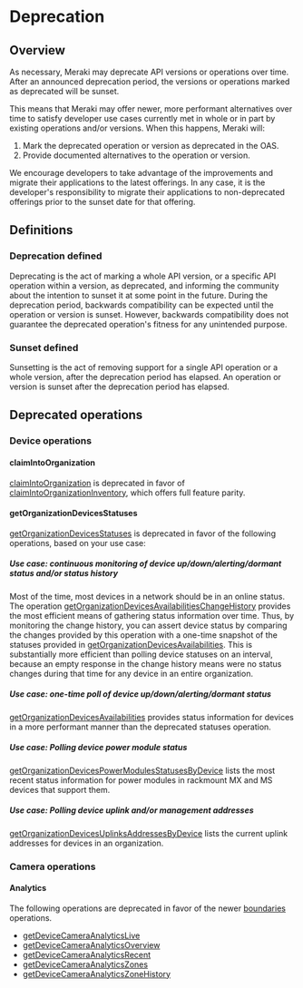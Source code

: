 # Deprecation

## Overview

As necessary, Meraki may deprecate API versions or operations over time. After an announced deprecation period, the versions or operations marked as deprecated will be sunset.

This means that Meraki may offer newer, more performant alternatives over time to satisfy developer use cases currently met in whole or in part by existing operations and/or versions. When this happens, Meraki will:

1. Mark the deprecated operation or version as deprecated in the OAS.
2. Provide documented alternatives to the operation or version.

We encourage developers to take advantage of the improvements and migrate their applications to the latest offerings. In any case, it is the developer's responsibility to migrate their applications to non-deprecated offerings prior to the sunset date for that offering.

## Definitions

### Deprecation defined

Deprecating is the act of marking a whole API version, or a specific API operation within a version, as deprecated, and informing the community about the intention to sunset it at some point in the future. During the deprecation period, backwards compatibility can be expected until the operation or version is sunset. However, backwards compatibility does not guarantee the deprecated operation's fitness for any unintended purpose.

### Sunset defined

Sunsetting is the act of removing support for a single API operation or a whole version, after the deprecation period has elapsed. An operation or version is sunset after the deprecation period has elapsed.

## Deprecated operations

### Device operations

#### claimIntoOrganization

[claimIntoOrganization](https://developer.cisco.com/meraki/api-v1/claim-into-organization) is deprecated in favor of [claimIntoOrganizationInventory](https://developer.cisco.com/meraki/api-v1/claim-into-organization-inventory), which offers full feature parity.

#### getOrganizationDevicesStatuses

[getOrganizationDevicesStatuses](https://developer.cisco.com/meraki/api-v1/get-organization-devices-statuses/) is deprecated in favor of the following operations, based on your use case:

##### Use case: continuous monitoring of device up/down/alerting/dormant status and/or status history

Most of the time, most devices in a network should be in an online status. The operation [getOrganizationDevicesAvailabilitiesChangeHistory](https://developer.cisco.com/meraki/api-v1/get-organization-devices-availabilities-change-history/) provides the most efficient means of gathering status information over time. Thus, by monitoring the change history, you can assert device status by comparing the changes provided by this operation with a one-time snapshot of the statuses provided in [getOrganizationDevicesAvailabilities](https://developer.cisco.com/meraki/api-v1/get-organization-devices-availabilities/). This is substantially more efficient than polling device statuses on an interval, because an empty response in the change history means were no status changes during that time for any device in an entire organization.

##### Use case: one-time poll of device up/down/alerting/dormant status

[getOrganizationDevicesAvailabilities](https://developer.cisco.com/meraki/api-v1/get-organization-devices-availabilities/) provides status information for devices in a more performant manner than the deprecated statuses operation.

##### Use case: Polling device power module status

[getOrganizationDevicesPowerModulesStatusesByDevice](https://developer.cisco.com/meraki/api-v1/get-organization-devices-power-modules-statuses-by-device/) lists the most recent status information for power modules in rackmount MX and MS devices that support them.

##### Use case: Polling device uplink and/or management addresses

[getOrganizationDevicesUplinksAddressesByDevice](https://developer.cisco.com/meraki/api-v1/get-organization-devices-uplinks-addresses-by-device/) lists the current uplink addresses for devices in an organization.

### Camera operations

#### Analytics

The following operations are deprecated in favor of the newer [boundaries](https://developer.cisco.com/meraki/api-v1/search/?q=boundaries) operations.

* [getDeviceCameraAnalyticsLive](https://developer.cisco.com/meraki/api-v1/get-device-camera-analytics-live/)
* [getDeviceCameraAnalyticsOverview](https://developer.cisco.com/meraki/api-v1/get-device-camera-analytics-overview/)
* [getDeviceCameraAnalyticsRecent](https://developer.cisco.com/meraki/api-v1/get-device-camera-analytics-recent/)
* [getDeviceCameraAnalyticsZones](https://developer.cisco.com/meraki/api-v1/get-device-camera-analytics-zones/)
* [getDeviceCameraAnalyticsZoneHistory](https://developer.cisco.com/meraki/api-v1/get-device-camera-analytics-zone-history/)